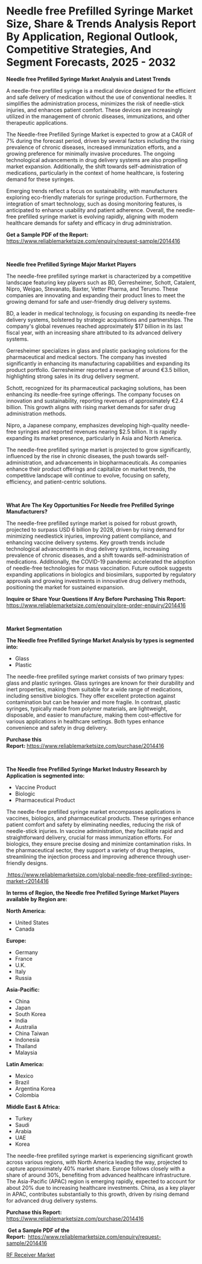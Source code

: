 <p><h1>Needle free Prefilled Syringe Market Size, Share & Trends Analysis Report By Application, Regional Outlook, Competitive Strategies, And Segment Forecasts, 2025 - 2032</h1></p><p><strong>Needle free Prefilled Syringe Market Analysis and Latest Trends</strong></p>
<p><p>A needle-free prefilled syringe is a medical device designed for the efficient and safe delivery of medication without the use of conventional needles. It simplifies the administration process, minimizes the risk of needle-stick injuries, and enhances patient comfort. These devices are increasingly utilized in the management of chronic diseases, immunizations, and other therapeutic applications.</p><p>The Needle-free Prefilled Syringe Market is expected to grow at a CAGR of 7% during the forecast period, driven by several factors including the rising prevalence of chronic diseases, increased immunization efforts, and a growing preference for minimally invasive procedures. The ongoing technological advancements in drug delivery systems are also propelling market expansion. Additionally, the shift towards self-administration of medications, particularly in the context of home healthcare, is fostering demand for these syringes. </p><p>Emerging trends reflect a focus on sustainability, with manufacturers exploring eco-friendly materials for syringe production. Furthermore, the integration of smart technology, such as dosing monitoring features, is anticipated to enhance usability and patient adherence. Overall, the needle-free prefilled syringe market is evolving rapidly, aligning with modern healthcare demands for safety and efficacy in drug administration.</p></p>
<p><strong>Get a Sample PDF of the Report:&nbsp;</strong> <a href="https://www.reliablemarketsize.com/enquiry/request-sample/2014416?utm_campaign=3091&utm_medium=2&utm_source=Github&utm_content=ia&utm_term=29032025&utm_id=needle-free-prefilled-syringe">https://www.reliablemarketsize.com/enquiry/request-sample/2014416</a></p>
<p>&nbsp;</p>
<p><strong>Needle free Prefilled Syringe Major Market Players</strong></p>
<p><p>The needle-free prefilled syringe market is characterized by a competitive landscape featuring key players such as BD, Gerresheimer, Schott, Catalent, Nipro, Weigao, Stevanato, Baxter, Vetter Pharma, and Terumo. These companies are innovating and expanding their product lines to meet the growing demand for safe and user-friendly drug delivery systems.</p><p>BD, a leader in medical technology, is focusing on expanding its needle-free delivery systems, bolstered by strategic acquisitions and partnerships. The company's global revenues reached approximately $17 billion in its last fiscal year, with an increasing share attributed to its advanced delivery systems.</p><p>Gerresheimer specializes in glass and plastic packaging solutions for the pharmaceutical and medical sectors. The company has invested significantly in enhancing its manufacturing capabilities and expanding its product portfolio. Gerresheimer reported a revenue of around €3.5 billion, highlighting strong sales in its drug delivery segment.</p><p>Schott, recognized for its pharmaceutical packaging solutions, has been enhancing its needle-free syringe offerings. The company focuses on innovation and sustainability, reporting revenues of approximately €2.4 billion. This growth aligns with rising market demands for safer drug administration methods.</p><p>Nipro, a Japanese company, emphasizes developing high-quality needle-free syringes and reported revenues nearing $2.5 billion. It is rapidly expanding its market presence, particularly in Asia and North America.</p><p>The needle-free prefilled syringe market is projected to grow significantly, influenced by the rise in chronic diseases, the push towards self-administration, and advancements in biopharmaceuticals. As companies enhance their product offerings and capitalize on market trends, the competitive landscape will continue to evolve, focusing on safety, efficiency, and patient-centric solutions.</p></p>
<p>&nbsp;</p>
<p><strong>What Are The Key Opportunities For Needle free Prefilled Syringe Manufacturers?</strong></p>
<p><p>The needle-free prefilled syringe market is poised for robust growth, projected to surpass USD 6 billion by 2028, driven by rising demand for minimizing needlestick injuries, improving patient compliance, and enhancing vaccine delivery systems. Key growth trends include technological advancements in drug delivery systems, increasing prevalence of chronic diseases, and a shift towards self-administration of medications. Additionally, the COVID-19 pandemic accelerated the adoption of needle-free technologies for mass vaccination. Future outlook suggests expanding applications in biologics and biosimilars, supported by regulatory approvals and growing investments in innovative drug delivery methods, positioning the market for sustained expansion.</p></p>
<p><strong>Inquire or Share Your Questions If Any Before Purchasing This Report:</strong> <a href="https://www.reliablemarketsize.com/enquiry/pre-order-enquiry/2014416?utm_campaign=3091&utm_medium=2&utm_source=Github&utm_content=ia&utm_term=29032025&utm_id=needle-free-prefilled-syringe">https://www.reliablemarketsize.com/enquiry/pre-order-enquiry/2014416</a></p>
<p>&nbsp;</p>
<p><strong>Market Segmentation</strong></p>
<p><strong>The Needle free Prefilled Syringe Market Analysis by types is segmented into:</strong></p>
<p><ul><li>Glass</li><li>Plastic</li></ul></p>
<p><p>The needle-free prefilled syringe market consists of two primary types: glass and plastic syringes. Glass syringes are known for their durability and inert properties, making them suitable for a wide range of medications, including sensitive biologics. They offer excellent protection against contamination but can be heavier and more fragile. In contrast, plastic syringes, typically made from polymer materials, are lightweight, disposable, and easier to manufacture, making them cost-effective for various applications in healthcare settings. Both types enhance convenience and safety in drug delivery.</p></p>
<p><strong>Purchase this Report:&nbsp;</strong><a href="https://www.reliablemarketsize.com/purchase/2014416?utm_campaign=3091&utm_medium=2&utm_source=Github&utm_content=ia&utm_term=29032025&utm_id=needle-free-prefilled-syringe">https://www.reliablemarketsize.com/purchase/2014416</a></p>
<p>&nbsp;</p>
<p><strong>The Needle free Prefilled Syringe Market Industry Research by Application is segmented into:</strong></p>
<p><ul><li>Vaccine Product</li><li>Biologic</li><li>Pharmaceutical Product</li></ul></p>
<p><p>The needle-free prefilled syringe market encompasses applications in vaccines, biologics, and pharmaceutical products. These syringes enhance patient comfort and safety by eliminating needles, reducing the risk of needle-stick injuries. In vaccine administration, they facilitate rapid and straightforward delivery, crucial for mass immunization efforts. For biologics, they ensure precise dosing and minimize contamination risks. In the pharmaceutical sector, they support a variety of drug therapies, streamlining the injection process and improving adherence through user-friendly designs.</p></p>
<p><a href="https://www.reliablemarketsize.com/global-needle-free-prefilled-syringe-market-r2014416?utm_campaign=3091&utm_medium=2&utm_source=Github&utm_content=ia&utm_term=29032025&utm_id=needle-free-prefilled-syringe">&nbsp;https://www.reliablemarketsize.com/global-needle-free-prefilled-syringe-market-r2014416</a></p>
<p><strong>In terms of Region, the Needle free Prefilled Syringe Market Players available by Region are:</strong></p>
<p>
    <p> <strong> North America: </strong>
        <ul>
            <li>United States</li>
            <li>Canada</li>
        </ul>
        </p> 
    <p> <strong> Europe: </strong>
        <ul>
            <li>Germany</li>
            <li>France</li>
            <li>U.K.</li>
            <li>Italy</li>
            <li>Russia</li>
        </ul>
        </p> 
    <p> <strong> Asia-Pacific: </strong>
        <ul>
            <li>China</li>
            <li>Japan</li>
            <li>South Korea</li>
            <li>India</li>
            <li>Australia</li>
            <li>China Taiwan</li>
            <li>Indonesia</li>
            <li>Thailand</li>
            <li>Malaysia</li>
        </ul>
        </p> 
    <p> <strong> Latin America: </strong>
        <ul>
            <li>Mexico</li>
            <li>Brazil</li>
            <li>Argentina Korea</li>
            <li>Colombia</li>
        </ul>
        </p> 
    <p> <strong> Middle East & Africa: </strong>
        <ul>
            <li>Turkey</li>
            <li>Saudi</li>
            <li>Arabia</li>
            <li>UAE</li>
            <li>Korea</li>
        </ul>
    </p>
    </p>
<p><p>The needle-free prefilled syringe market is experiencing significant growth across various regions, with North America leading the way, projected to capture approximately 40% market share. Europe follows closely with a share of around 30%, benefiting from advanced healthcare infrastructure. The Asia-Pacific (APAC) region is emerging rapidly, expected to account for about 20% due to increasing healthcare investments. China, as a key player in APAC, contributes substantially to this growth, driven by rising demand for advanced drug delivery systems.</p></p>
<p><strong>Purchase this Report: </strong><a href="https://www.reliablemarketsize.com/purchase/2014416?utm_campaign=3091&utm_medium=2&utm_source=Github&utm_content=ia&utm_term=29032025&utm_id=needle-free-prefilled-syringe">https://www.reliablemarketsize.com/purchase/2014416</a></p>
<p>&nbsp;<strong>Get a Sample PDF of the Report:&nbsp;&nbsp;</strong><a href="https://www.reliablemarketsize.com/enquiry/request-sample/2014416?utm_campaign=3091&utm_medium=2&utm_source=Github&utm_content=ia&utm_term=29032025&utm_id=needle-free-prefilled-syringe">https://www.reliablemarketsize.com/enquiry/request-sample/2014416</a></p>
<p><strong></strong></p>
<p><p><a href="https://github.com/nacrehuipie/Market-Research-Report-List-1/blob/main/rf-receiver-market.md?utm_campaign=3091&utm_medium=2&utm_source=Github&utm_content=ia&utm_term=29032025&utm_id=needle-free-prefilled-syringe">RF Receiver Market</a></p></p>